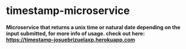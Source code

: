 # timestamp-microservice

#### Microservice that returns a unix time or natural date depending on the input submitted, for more info of usage. check out here: https://timestamp-josuebrizuelaxp.herokuapp.com
